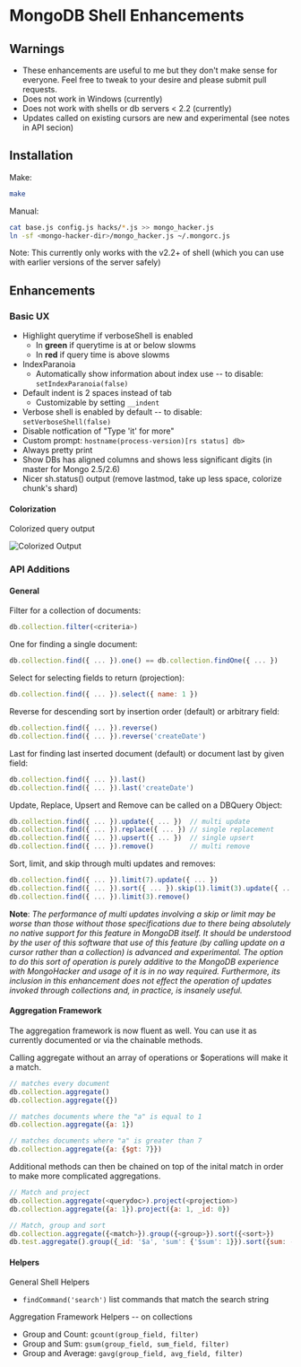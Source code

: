 # MongoDB Shell Enhancements

## Warnings

* These enhancements are useful to me but they don't make sense for everyone. Feel free to tweak to your desire and please submit pull requests.
* Does not work in Windows (currently)
* Does not work with shells or db servers < 2.2 (currently)
* Updates called on existing cursors are new and experimental (see notes in API secion)

## Installation

Make:

```sh
make
```

Manual:

```sh
cat base.js config.js hacks/*.js >> mongo_hacker.js
ln -sf <mongo-hacker-dir>/mongo_hacker.js ~/.mongorc.js
```

Note: This currently only works with the v2.2+ of shell (which you can use with earlier versions of the server safely)

## Enhancements

### Basic UX

  - Highlight querytime if verboseShell is enabled
    - In **green** if querytime is at or below slowms
    - In **red** if query time is above slowms
  - IndexParanoia
    - Automatically show information about index use -- to disable: `setIndexParanoia(false)`
  - Default indent is 2 spaces instead of tab
    - Customizable by setting `__indent`
  - Verbose shell is enabled by default -- to disable: `setVerboseShell(false)`
  - Disable notfication of "Type 'it' for more"
  - Custom prompt: `hostname(process-version)[rs status] db>`
  - Always pretty print
  - Show DBs has aligned columns and shows less significant digits (in master for Mongo 2.5/2.6)
  - Nicer sh.status() output (remove lastmod, take up less space, colorize chunk's shard)

#### Colorization

Colorized query output

![Colorized Output](http://tylerbrock.github.com/mongo-hacker/screenshots/colorized_shell.png)

### API Additions

#### General

Filter for a collection of documents:

```js
db.collection.filter(<criteria>)
```

One for finding a single document:

```js
db.collection.find({ ... }).one() == db.collection.findOne({ ... })
```

Select for selecting fields to return (projection):

```js
db.collection.find({ ... }).select({ name: 1 })
```

Reverse for descending sort by insertion order (default) or arbitrary field:

```js
db.collection.find({ ... }).reverse()
db.collection.find({ ... }).reverse('createDate')
```

Last for finding last inserted document (default) or document last by given field:

```js
db.collection.find({ ... }).last()
db.collection.find({ ... }).last('createDate')
```

Update, Replace, Upsert and Remove can be called on a DBQuery Object:

```js
db.collection.find({ ... }).update({ ... })  // multi update
db.collection.find({ ... }).replace({ ... }) // single replacement
db.collection.find({ ... }).upsert({ ... })  // single upsert
db.collection.find({ ... }).remove()         // multi remove
```

Sort, limit, and skip through multi updates and removes:

```js
db.collection.find({ ... }).limit(7).update({ ... })
db.collection.find({ ... }).sort({ ... }).skip(1).limit(3).update({ ... })
db.collection.find({ ... }).limit(3).remove()
```

**Note**: *The performance of multi updates involving a skip or limit may be worse than those without those specifications due to there being absolutely no native support for this feature in MongoDB itself. It should be understood by the user of this software that use of this feature (by calling update on a cursor rather than a collection) is advanced and experimental. The option to do this sort of operation is purely additive to the MongoDB experience with MongoHacker and usage of it is in no way required. Furthermore, its inclusion in this enhancement does not effect the operation of updates invoked through collections and, in practice, is insanely useful.*


#### Aggregation Framework

The aggregation framework is now fluent as well. You can use it as currently documented or via the chainable methods.

Calling aggregate without an array of operations or $operations will make it a match.

```js
// matches every document
db.collection.aggregate()
db.collection.aggregate({})

// matches documents where the "a" is equal to 1
db.collection.aggregate({a: 1})

// matches documents where "a" is greater than 7
db.collection.aggregate({a: {$gt: 7}})
```

Additional methods can then be chained on top of the inital match in order to make more complicated aggregations.

```js
// Match and project
db.collection.aggregate(<querydoc>).project(<projection>)
db.collection.aggregate({a: 1}).project({a: 1, _id: 0})

// Match, group and sort
db.collection.aggregate({<match>}).group({<group>}).sort({<sort>})
db.test.aggregate().group({_id: '$a', 'sum': {'$sum': 1}}).sort({sum: -1})
```

#### Helpers

General Shell Helpers
  - `findCommand('search')` list commands that match the search string

Aggregation Framework Helpers -- on collections
  - Group and Count: `gcount(group_field, filter)`
  - Group and Sum: `gsum(group_field, sum_field, filter)`
  - Group and Average: `gavg(group_field, avg_field, filter)`

